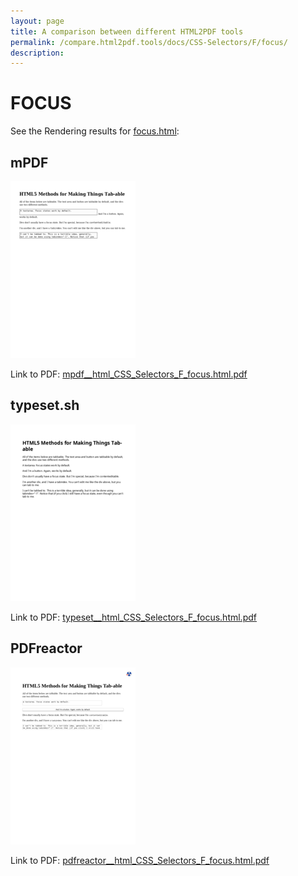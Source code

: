 ```yaml
---
layout: page
title: A comparison between different HTML2PDF tools
permalink: /compare.html2pdf.tools/docs/CSS-Selectors/F/focus/
description: 
---
```


# FOCUS

See the Rendering results for [focus.html](/html/CSS%20Selectors/F/focus.html):

## mPDF
![](mpdf__html_CSS_Selectors_F_focus.html.png) 

Link to PDF: [mpdf__html_CSS_Selectors_F_focus.html.pdf](mpdf__html_CSS_Selectors_F_focus.html.pdf)

## typeset.sh
![](typeset__html_CSS_Selectors_F_focus.html.png) 

Link to PDF: [typeset__html_CSS_Selectors_F_focus.html.pdf](typeset__html_CSS_Selectors_F_focus.html.pdf)

## PDFreactor
![](pdfreactor__html_CSS_Selectors_F_focus.html.png) 

Link to PDF: [pdfreactor__html_CSS_Selectors_F_focus.html.pdf](pdfreactor__html_CSS_Selectors_F_focus.html.pdf)
